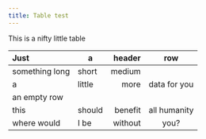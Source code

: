 ```yaml
---
title: Table test
---
```


This is a nifty little table

| Just | a | header | row |
|:---|---|----:|:---:|
| something long | short | medium ||
| a | little | more | data for you |
| an empty row |
| this | should | benefit | all humanity|
| where would | I be | without | you? |
